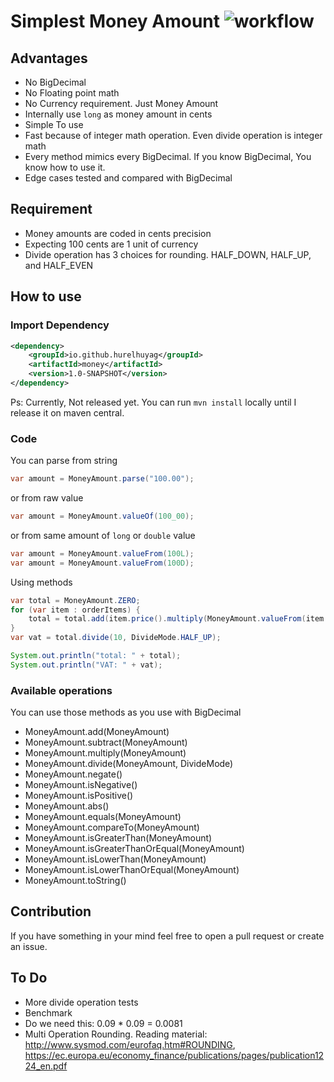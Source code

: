 # Simplest Money Amount ![workflow](https://github.com/hurelhuyag/money/actions/workflows/ci.yaml/badge.svg)

## Advantages

- No BigDecimal
- No Floating point math
- No Currency requirement. Just Money Amount
- Internally use `long` as money amount in cents
- Simple To use
- Fast because of integer math operation. Even divide operation is integer math
- Every method mimics every BigDecimal. If you know BigDecimal, You know how to use it.
- Edge cases tested and compared with BigDecimal

## Requirement

- Money amounts are coded in cents precision
- Expecting 100 cents are 1 unit of currency
- Divide operation has 3 choices for rounding. HALF_DOWN, HALF_UP, and HALF_EVEN

## How to use

### Import Dependency
```xml
<dependency>
    <groupId>io.github.hurelhuyag</groupId>
    <artifactId>money</artifactId>
    <version>1.0-SNAPSHOT</version>
</dependency>
```
Ps: Currently, Not released yet. You can run `mvn install` locally until I release it on maven central.

### Code
You can parse from string
```java
var amount = MoneyAmount.parse("100.00");

```
or from raw value
```java
var amount = MoneyAmount.valueOf(100_00);
```

or from same amount of `long` or `double` value
```java
var amount = MoneyAmount.valueFrom(100L);
var amount = MoneyAmount.valueFrom(100D);
```

Using methods
```java
var total = MoneyAmount.ZERO;
for (var item : orderItems) {
    total = total.add(item.price().multiply(MoneyAmount.valueFrom(item.count())));
}
var vat = total.divide(10, DivideMode.HALF_UP);

System.out.println("total: " + total);
System.out.println("VAT: " + vat);
```

### Available operations

You can use those methods as you use with BigDecimal

- MoneyAmount.add(MoneyAmount)
- MoneyAmount.subtract(MoneyAmount)
- MoneyAmount.multiply(MoneyAmount)
- MoneyAmount.divide(MoneyAmount, DivideMode)
- MoneyAmount.negate()
- MoneyAmount.isNegative()
- MoneyAmount.isPositive()
- MoneyAmount.abs()
- MoneyAmount.equals(MoneyAmount)
- MoneyAmount.compareTo(MoneyAmount)
- MoneyAmount.isGreaterThan(MoneyAmount)
- MoneyAmount.isGreaterThanOrEqual(MoneyAmount)
- MoneyAmount.isLowerThan(MoneyAmount)
- MoneyAmount.isLowerThanOrEqual(MoneyAmount)
- MoneyAmount.toString()

## Contribution

If you have something in your mind feel free to open a pull request or create an issue.

## To Do

- More divide operation tests
- Benchmark
- Do we need this: 0.09 * 0.09 = 0.0081
- Multi Operation Rounding. Reading material: http://www.sysmod.com/eurofaq.htm#ROUNDING, https://ec.europa.eu/economy_finance/publications/pages/publication1224_en.pdf
